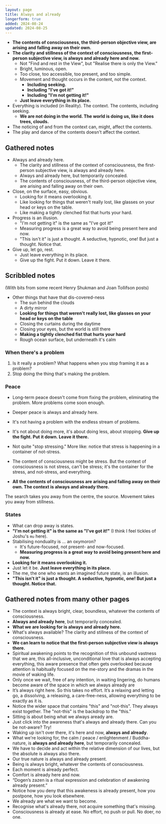 ```yaml
---
layout: page
title: Always and already
longerform: true
added: 2024-08-24
updated: 2024-08-25
---
```


- **The contents of consciousness, the third-person objective view, are arising and falling away on their own.**
- **The clarity and stillness of the context of consciousness, the first-person subjective view, is always and already here and now.**
    - Not "Find and rest in the View", but "Realise there is only the View."
    - Bright, luminous, open.
    - Too close, too accessible, too present, and too simple.
    - Movement and thought occurs in the content, not the context.
        - **Including seeking.**
        - **Including "I've got it!"**
        - **Including "I'm not getting it!"**
    - **Just leave everything in its place.**
- Everything is included (in Reality). The context. The contents, including seeking.
    - **We are not doing in the world. The world is doing us, like it does trees, clouds.**
- The noticing of and from the context can, might, affect the contents.
- The play and dance of the contents doesn't affect the context.

## Gathered notes

- Always and already here.
    - The clarity and stillness of the context of consciousness, the first-person subjective view, is always and already here.
    - Always and already here, but temporarily concealed.
    - The contents of consciousness, of the third-person objective view, are arising and falling away on their own.
- Close, on the surface, easy, obvious.
    - Looking for it means overlooking it.
    - Like looking for things that weren't really lost, like glasses on your head or keys on the table.
    - Like making a tightly clenched fist that hurts your hard.
- Progress is an illusion.
    - "I'm not getting it" is the same as "I've got it!" 
    - Measuring progress is a great way to avoid being present here and now.
    - "This isn't it" is just a thought. A seductive, hypnotic, one! But just a thought. Notice that.
- Give up, let go, rest.
    - Just leave everything in its place.
    - Give up the fight. Put it down. Leave it there.

## Scribbled notes

(With bits from some recent Henry Shukman and Joan Tollifson posts)

- Other things that have that dis-covered-ness
    - The sun behind the clouds
    - A dirty mirror
    - **Looking for things that weren't really lost, like glasses on your head or keys on the table**
    - Closing the curtains during the daytime
    - Closing your eyes, but the world is still there
    - **Making a tightly clenched fist that hurts your hard**
    - Rough ocean surface, but underneath it's calm

### When there's a problem

1. Is it really a problem? What happens when you stop framing it as a problem?
2. Stop doing the thing that's making the problem.

### Peace

- Long-term peace doesn't come from fixing the problem, eliminating the problem. More problems come soon enough.
- Deeper peace is always and already here.
- It's not having a problem with the endless stream of problems.

- It's not about doing more, it's about doing less, about stopping. **Give up the fight. Put it down. Leave it there.**
- Not quite "stop stressing." More like: notice that stress is happening in a container of not-stress.
- The content of consciousness might be stress. But the context of consciousness is not stress, can't be stress; it's the container for the stress, and not-stress, and everything.
- **All the contents of consciousness are arising and falling away on their own. The context is always and already there.**

The search takes you away from the centre, the source. Movement takes you away from stillness.

### States

- What can drop away is states.
- **"I'm not getting it" is the same as "I've got it!"** (I think I feel tickles of Joshu's `mu` here).
- Stabilising nonduality is ... an oxymoron?
    - It's future-focused, not present- and now-focused.
    - **Measuring progress is a great way to avoid being present here and now.**
- **Looking for it means overlooking it.**
- Just let it be. **Just leave everything in its place.**
- The me, the one who wants an imagined future state, is an illusion.
- **"This isn't it" is just a thought. A seductive, hypnotic, one! But just a thought. Notice that.**

## Gathered notes from many other pages

- The context is always bright, clear, boundless, whatever the contents of consciousness.
- **Always and already here**, but temporarily concealed.
- **What we are looking for is always and already here.**
- What's always available? The clarity and stillness of the context of consciousness.
- **We can learn to notice that the first-person subjective view is always there.**
- Spiritual awakening points to the recognition of this unbound vastness that we are, this all-inclusive, unconditional love that is always accepting everything, this aware presence that often gets overlooked because attention is habitually focused on the me-story and the dramas in the movie of waking life.
- Only once we wait, free of any intention, in waiting lingering, do humans become aware of the space in which we always already are
- It’s always right here. So this takes no effort. It’s a relaxing and letting go, a dissolving, a releasing, a care-free-ness, allowing everything to be exactly as it is. 
- Notice the wider space that contains "this" and "not-this". They always exist together. The "not-this" is the backdrop to the "this."
- Sitting is about being what we always aready are.
- Just click into the awareness that's always and already there. Can you be not-aware? Try!
- Waking up isn't over there, it's here and now, **always and already**.
- What we're looking for, the calm / peace / enlightenment / Buddha-nature, is **always and already here**, but temporarily concealed.
- We have to decide and act within the relative dimension of our lives, but the absolute is always also there.
- Our true nature is always and already present.
- Being is always bright, whatever the contents of consciousness.
- Each moment is already perfect.
- Comfort is already here and now.
- “Dogen’s zazen is a ritual expression and celebration of awakening already present.”
- Notice how you deny that this awakeness is already present, how you postpone, how you look elsewhere.
- We already are what we want to become.
- Recognise what's already there, not acquire something that's missing.
- Consciousness is already at ease. No effort, no push or pull. No doer, no one.
